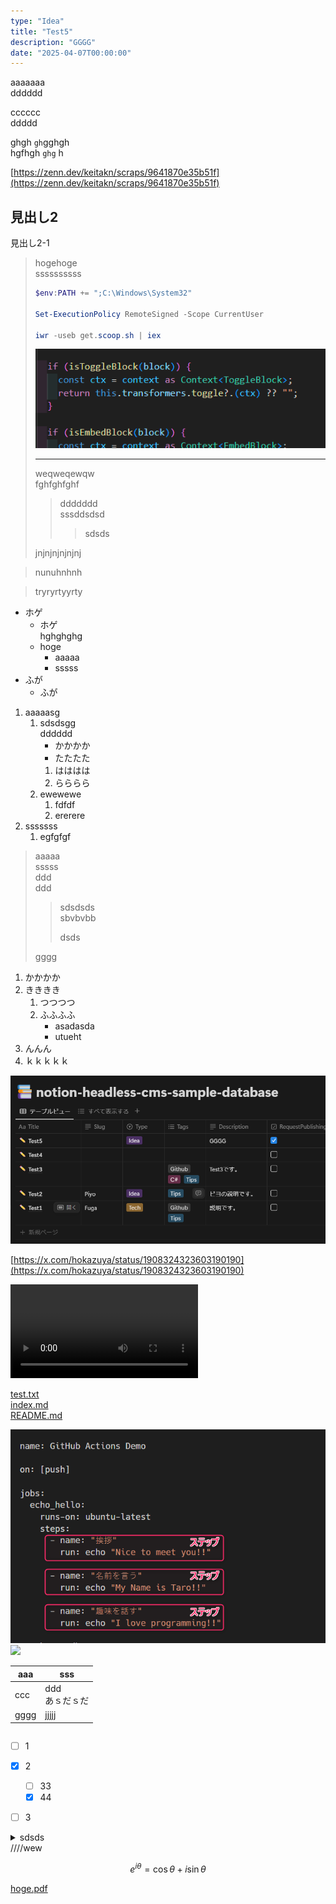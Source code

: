 ```yaml
---
type: "Idea"
title: "Test5"
description: "GGGG"
date: "2025-04-07T00:00:00"
---
```


aaaaaaa  
dddddd  

cccccc  
ddddd  

ghgh `gh`gghgh  
hgfhgh `ghg` h  

[https://zenn.dev/keitakn/scraps/9641870e35b51f](https://zenn.dev/keitakn/scraps/9641870e35b51f)  

## 見出し2
見出し2-1


> hogehoge  
> ssssssssss  
> 
> 
> ``` powershell
> $env:PATH += ";C:\Windows\System32"
> 
> Set-ExecutionPolicy RemoteSigned -Scope CurrentUser
> 
> iwr -useb get.scoop.sh | iex
> ```
> 
> ![ほげ](D8A884AA103CA91AB522FCDAAC79892C.png)  
> 
> ---
> 
> 
> weqweqewqw  
> fghfghfghf  
> > ddddddd  
> > sssddsdsd  
> >  
> > > sdsds  
> 
> jnjnjnjnjnjnj  
> 

> nunuhnhnh  
> 

> 
> tryryrtyyrty  

- ホゲ  
  - ホゲ  
    hghghghg  
  - hoge  
    - aaaaa  
    - sssss  
- ふが  
  - ふが  

1. aaaaasg  
   1. sdsdsgg  
      dddddd  
      - かかかか  
      - たたたた  
      1. はははは  
      2. らららら  
   2. ewewewe  
      1. fdfdf  
      2. ererere  
2. sssssss  
   1. egfgfgf  


> aaaaa  
> sssss  
> ddd  
> ddd  
> 
> 
> > sdsdsds  
> > sbvbvbb  
> > 
> > dsds  
> 
> gggg  

1. かかかか  
2. きききき  
   1. つつつつ  
   2. ふふふふ  
      - asadasda  
      - utueht  
3. んんん  
4. ｋｋｋｋｋ  

![](7734FB6A1F6A3706F2FC1EBD89985275.png)  

[https://x.com/hokazuya/status/1908324323603190190](https://x.com/hokazuya/status/1908324323603190190)  

<video controls src="https://www.youtube.com/watch?v=mEUfiX_JIT0"></video>

[test.txt](F79F8FC68A54FA45D8088FC03EEF5233.txt)  
[index.md](96D0205C9A1110775730F351136F6F9C.md)  
[README.md](https://github.com/rendya2501/notion-til-playground/blob/main/README.md)  

![](4E2B247D61A1C4BF5939E0596CFA7C63.png)  
![](https://storage.googleapis.com/zenn-user-upload/024c7f58f411-20240511.png)  

| aaa  | sss       |
| ---- | --------- |
| ccc   | ddd  <BR>あｓだｓだ   |
| gggg   | jjjjj     |

|     |     |
| --- | --- |

- [ ] 1  
- [x] 2  
  - [ ] 33  
  - [x] 44  
- [ ] 3  


<details>
<summary>
sdsds  <BR>////wew  
</summary>

テストです。  
- aaaaa  
  - ooioioii  
    ioioio  
  - jjiijij  
    - sdfgdfgd  
    > asdasda  

- fdasas  
  sdasdasd  
1. asdasda  
2. 2ytmk  
> asdasd  
1. fafasfa  
2. gfhfhfh  
</details>

$$
e^{i\theta} = \cos\theta + i\sin\theta
$$

[hoge.pdf](FD480D06DAF2C72B76C88E1F7DB17BB4.pdf)  

